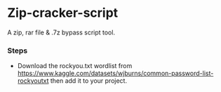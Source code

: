 # Zip-cracker-script
A zip, rar file &amp; .7z bypass script tool. 
### Steps
- Download the rockyou.txt wordlist from https://www.kaggle.com/datasets/wjburns/common-password-list-rockyoutxt then add it to your project.
